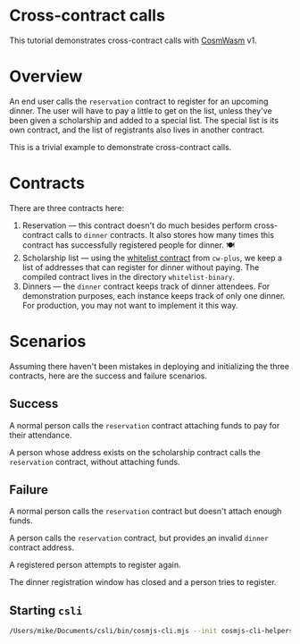 # Cross-contract calls

This tutorial demonstrates cross-contract calls with [CosmWasm](https://github.com/CosmWasm/cosmwasm) v1.

# Overview

An end user calls the `reservation` contract to register for an upcoming dinner. The user will have to pay a little to get on the list, unless they've been given a scholarship and added to a special list. The special list is its own contract, and the list of registrants also lives in another contract.

This is a trivial example to demonstrate cross-contract calls.

# Contracts

There are three contracts here:

1. Reservation — this contract doesn't do much besides perform cross-contract calls to `dinner` contracts. It also stores how many times this contract has successfully registered people for dinner. 🍽️
2. Scholarship list — using the [whitelist contract](https://github.com/CosmWasm/cw-plus/tree/main/contracts/cw1-whitelist) from `cw-plus`, we keep a list of addresses that can register for dinner without paying. The compiled contract lives in the directory `whitelist-binary`.
3. Dinners — the `dinner` contract keeps track of dinner attendees. For demonstration purposes, each instance keeps track of only one dinner. For production, you may not want to implement it this way.

# Scenarios

Assuming there haven't been mistakes in deploying and initializing the three contracts, here are the success and failure scenarios.

## Success

A normal person calls the `reservation` contract attaching funds to pay for their attendance.

A person whose address exists on the scholarship contract calls the `reservation` contract, without attaching funds.

## Failure

A normal person calls the `reservation` contract but doesn't attach enough funds.

A person calls the `reservation` contract, but provides an invalid `dinner` contract address.

A registered person attempts to register again.

The dinner registration window has closed and a person tries to register.

## Starting `csli`

```sh
/Users/mike/Documents/csli/bin/cosmjs-cli.mjs --init cosmjs-cli-helpers/cosmwasm-init.ts --code cosmjs-cli-helpers/cosmwasm-code.ts
```